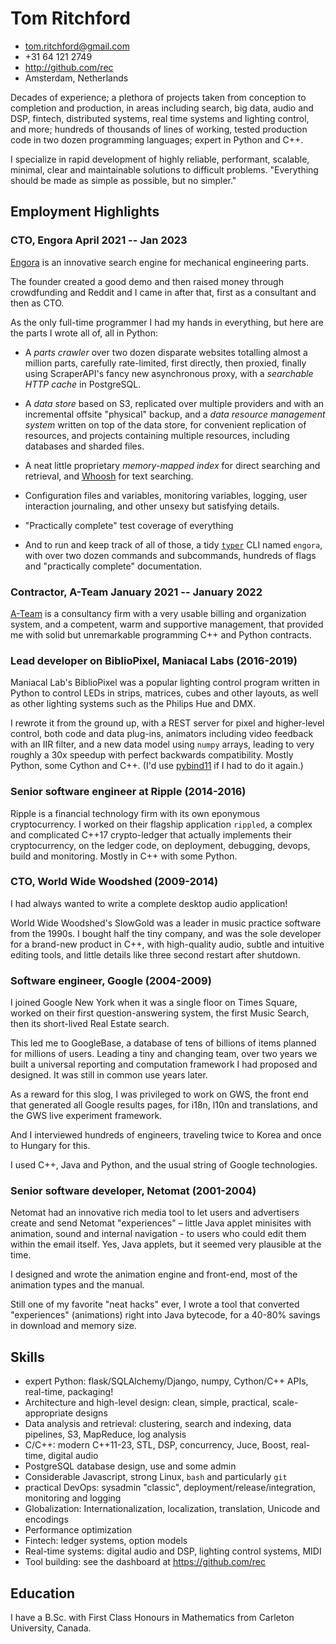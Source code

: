# Tom Ritchford

- <tom.ritchford@gmail.com>
- +31 64 121 2749
- http://github.com/rec
- Amsterdam, Netherlands

Decades of experience; a plethora of projects taken from conception to
completion and production, in areas including search, big data, audio and DSP,
fintech, distributed systems, real time systems and lighting control, and more;
hundreds of thousands of lines of working, tested production code in two dozen
programming languages; expert in Python and C++.

I specialize in rapid development of highly reliable, performant, scalable,
minimal, clear and maintainable solutions to difficult problems. "Everything
should be made as simple as possible, but no simpler."

## Employment Highlights

### <span>CTO, Engora</span> <span>April 2021 -- Jan 2023</span>

[Engora](https://engora.tech/) is an innovative search engine for mechanical
engineering parts.

The founder created a good demo and then raised money through crowdfunding and
Reddit and I came in after that, first as a consultant and then as CTO.

As the only full-time programmer I had my hands in everything, but here are the
parts I wrote all of, all in Python:

* A _parts crawler_ over two dozen disparate websites totalling almost a million
parts, carefully rate-limited, first directly, then proxied, finally using
ScraperAPI's fancy new asynchronous proxy, with a _searchable HTTP cache_ in
PostgreSQL.

* A _data store_ based on S3, replicated over multiple providers and with an
incremental offsite "physical" backup, and a _data resource management system_
written on top of the data store, for convenient replication of resources, and
projects containing multiple resources, including databases and sharded files.

* A neat little proprietary _memory-mapped index_ for direct searching and
retrieval, and [Whoosh](https://whoosh.readthedocs.io/en/latest/) for text
searching.

* Configuration files and variables, monitoring variables, logging, user
interaction journaling, and other unsexy but satisfying details.

* "Practically complete" test coverage of everything

* And to run and keep track of all of those, a tidy
[`typer`](https://typer.tiangolo.com/) CLI named `engora`, with over two dozen
commands and subcommands, hundreds of flags and "practically complete"
documentation.

### <span>Contractor, A-Team</span> <span>January 2021 -- January 2022</span>

[A-Team](https://www.a.team/) is a consultancy firm with a very usable billing
and organization system, and a competent, warm and supportive management, that
provided me with solid but unremarkable programming C++ and Python contracts.

### <span>Lead developer on BiblioPixel, Maniacal Labs</span> <span> (2016-2019)

Maniacal Lab's BiblioPixel was a popular lighting control program written in
Python to control LEDs in strips, matrices, cubes and other layouts, as well as
other lighting systems such as the Philips Hue and DMX.

I rewrote it from the ground up, with a REST server for pixel and higher-level
control, both code and data plug-ins, animators including video feedback with an
IIR filter, and a new data model using `numpy` arrays, leading to very roughly a
30x speedup with perfect backwards compatibility. Mostly Python, some Cython and
C++. (I'd use [pybind11](https://pybind11.readthedocs.io/en/stable/) if I had to
do it again.)

### <span>Senior software engineer at Ripple </span> <span>(2014-2016) </span>

Ripple is a financial technology firm with its own eponymous cryptocurrency. I
worked on their flagship application `rippled`, a complex and complicated C++17
crypto-ledger that actually implements their cryptocurrency, on the ledger code,
on deployment, debugging, devops, build and monitoring. Mostly in C++ with some
Python.

### <span>CTO, World Wide Woodshed </span> <span>(2009-2014) </span>

I had always wanted to write a complete desktop audio application!

World Wide Woodshed's SlowGold was a leader in music practice software from the
1990s. I bought half the tiny company, and was the sole developer for a
brand-new product in C++, with high-quality audio, subtle and intuitive editing
tools, and little details like three second restart after shutdown.

### <span>Software engineer, Google </span> <span> (2004-2009) </span>

I joined Google New York when it was a single floor on Times Square, worked on
their first question-answering system, the first Music Search, then its
short-lived Real Estate search.

This led me to GoogleBase, a database of tens of billions of items planned for
millions of users. Leading a tiny and changing team, over two years we built a
universal reporting and computation framework I had proposed and designed. It
was still in common use years later.

As a reward for this slog, I was privileged to work on GWS, the front end that
generated all Google results pages, for i18n, l10n and translations, and the GWS
live experiment framework.

And I interviewed hundreds of engineers, traveling twice to Korea and once to
Hungary for this.

I used C++, Java and Python, and the usual string of Google technologies.

### <span> Senior software developer, Netomat </span> <span> (2001-2004) </span>

Netomat had an innovative rich media tool to let users and advertisers create
and send Netomat "experiences" – little Java applet minisites with animation,
sound and internal navigation - to users who could edit them within the email
itself.  Yes, Java applets, but it seemed very plausible at the time.

I designed and wrote the animation engine and front-end, most of the animation
types and the manual.

Still one of my favorite "neat hacks" ever, I wrote a tool that converted
"experiences" (animations) right into Java bytecode, for a 40-80% savings in
download and memory size.

## Skills
- expert Python: flask/SQLAlchemy/Django, numpy, Cython/C++ APIs, real-time, packaging!
- Architecture and high-level design: clean, simple, practical, scale-appropriate designs
- Data analysis and retrieval: clustering, search and indexing, data pipelines, S3, MapReduce, log analysis
- C/C++: modern C++11-23, STL, DSP, concurrency, Juce, Boost, real-time, digital audio
- PostgreSQL database design, use and some admin
- Considerable Javascript, strong Linux, `bash` and particularly `git`
- practical DevOps: sysadmin "classic", deployment/release/integration, monitoring and logging
- Globalization: Internationalization, localization, translation, Unicode and encodings
- Performance optimization
- Fintech: ledger systems, option models
- Real-time systems: digital audio and DSP, lighting control systems, MIDI
- Tool building: see the dashboard at https://github.com/rec

## Education
I have a B.Sc. with First Class Honours in Mathematics from Carleton University, Canada.
